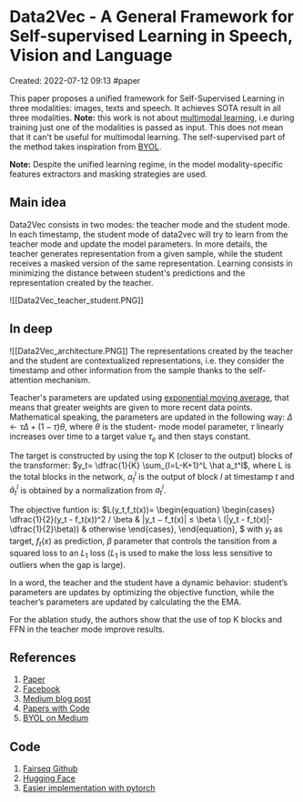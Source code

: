# Data2Vec - A General Framework for Self-supervised Learning in Speech, Vision and Language
Created: 2022-07-12 09:13
#paper

This paper proposes a unified framework for Self-Supervised Learning in three modalities: images, texts and speech. It achieves SOTA result in all three modalities.
**Note:** this work is not about [multimodal learning](https://towardsdatascience.com/multimodal-deep-learning-ce7d1d994f4), i.e during training just one of the modalities is passed as input. This does not mean that it can't be useful for multimodal learning.
The self-supervised part of the method takes inspiration from [BYOL](https://arxiv.org/pdf/2006.07733.pdf).

**Note:** Despite the unified learning regime, in the model modality-specific features extractors and masking strategies are used.

## Main idea
Data2Vec consists in two modes: the teacher mode and the student mode. In each timestamp, the student mode of data2vec will try to learn from the teacher mode and update the model parameters. In more details, the teacher generates representation from a given sample, while the student receives a masked version of the same representation. Learning consists in minimizing the distance between student's predictions and the representation created by the teacher.

![[Data2Vec_teacher_student.PNG]]

## In deep
![[Data2Vec_architecture.PNG]]
The representations created by the teacher and the student are contextualized representations, i.e. they consider the timestamp and other information from the sample thanks to the self-attention mechanism.

Teacher's parameters are updated using [exponential moving average](https://en.wikipedia.org/wiki/Moving_average#%7B%7Banchor%7Cexponential_moving_average%7CExponential%7D%7DExponential_moving_average), that means that greater weights are given to more recent data points. Mathematical speaking, the parameters are updated in the following way: $\Delta \leftarrow \tau \Delta + (1 - \tau)\theta$, where $\theta$ is the student- mode model parameter, $\tau$ linearly increases over time to a target value $\tau_e$ and then stays constant. 

The target is constructed by using the top K (closer to the output) blocks of the transformer: $y_t= \dfrac{1}{K} \sum_{l=L-K+1}^L \hat a_t^l$, where L is the total blocks in the network, $a_t^l$ is the output of block *l* at timestamp *t* and $\hat a_t^l$ is obtained by a normalization from $a_t^l$.

The objective funtion is: 
$L(y_t,f_t(x))=
\begin{equation}
    \begin{cases}
      \dfrac{1}{2}(y_t - f_t(x))^2 / \beta & |y_t − f_t(x)| ≤ \beta \\
      (|y_t - f_t(x)|-\dfrac{1}{2}\beta)) & otherwise
    \end{cases}\,
\end{equation},
$ with $y_t$ as target, $f_t(x)$ as prediction, $\beta$ parameter that controls the tansition from a squared loss to an $L_1$ loss ($L_1$ is used to make the loss less sensitive to outliers when the gap is large).

In a word, the teacher and the student have a dynamic behavior: student’s parameters are updates by optimizing the objective function, while the teacher’s parameters are updated by calculating the the EMA.

For the ablation study, the authors show that the use of top K blocks and FFN in the teacher mode improve results.

## References
1. [Paper](https://arxiv.org/pdf/2202.03555.pdf)
2. [Facebook](https://ai.facebook.com/research/data2vec-a-general-framework-for-self-supervised-learning-in-speech-vision-and-language/)
3. [Medium blog post](https://medium.com/mlearning-ai/interpretation-of-data2vec-a-general-framework-for-self-supervised-learning-in-speech-vision-and-43299fef41d4)
4. [Papers with Code](https://paperswithcode.com/paper/data2vec-a-general-framework-for-self-1)
5. [BYOL on Medium](https://medium.com/mlearning-ai/read-paper-with-me-bootstrap-your-own-latent-a-new-approach-to-self-supervised-learning-e6580ce8dae5)

## Code
1. [Fairseq Github](https://github.com/facebookresearch/fairseq/tree/main/examples/data2vec)
2. [Hugging Face](https://huggingface.co/docs/transformers/model_doc/data2vec#transformers.Data2VecVisionModel)
3. [Easier implementation with pytorch](https://github.com/arxyzan/data2vec-pytorch)
